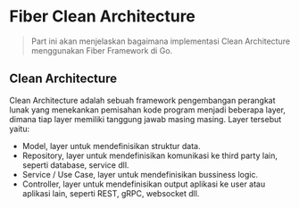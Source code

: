 # Fiber Clean Architecture

> Part ini akan menjelaskan bagaimana implementasi Clean Architecture menggunakan Fiber Framework di Go.

## Clean Architecture

Clean Architecture adalah sebuah framework pengembangan perangkat lunak yang menekankan pemisahan kode program menjadi
beberapa layer, dimana tiap layer memiliki tanggung jawab masing masing. Layer tersebut yaitu:

- Model, layer untuk mendefinisikan struktur data.
- Repository, layer untuk mendefinisikan komunikasi ke third party lain, seperti database, service dll.
- Service / Use Case, layer untuk mendefinisikan bussiness logic.
- Controller, layer untuk mendefinisikan output aplikasi ke user atau aplikasi lain, seperti REST, gRPC, websocket dll.